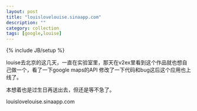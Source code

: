 ```yaml
---
layout: post
title: "louislovelouise.sinaapp.com"
description: ""
category: collection
tags: [google,louise]
---
```

{% include JB/setup %}

  louise去北京的这几天，一直在实验室里，那天在v2ex里看到这个作品就也想自己做一个，看了一下google maps的API 修改了一下代码和bug这后这个应用也上线了。

  本想着也是过生日再送出去，但还是等不急了。

  louislovelouise.sinaapp.com
